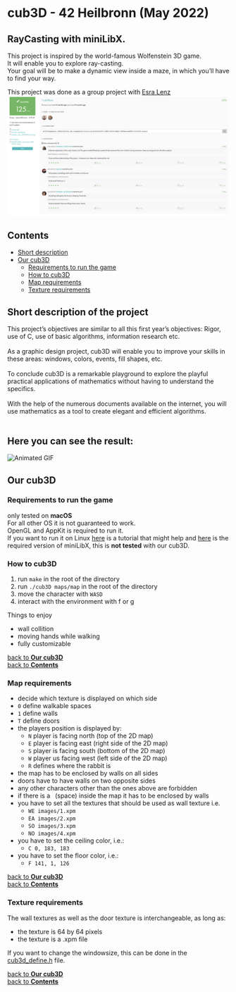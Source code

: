 # cub3D - 42 Heilbronn (May 2022)
## RayCasting with miniLibX.
This project is inspired by the world-famous Wolfenstein 3D game.<br>
It will enable you to explore ray-casting.<br>
Your goal will be to make a dynamic view inside a maze, in which you’ll have to find your way.<br>

This project was done as a group project with [Esra Lenz](https://github.com/42elenz) <br>
![result](https://github.com/xhazm/cub3d/blob/main/resources/screen.png)
## Contents
- [Short description](https://github.com/xhazm/cub3d#short-description-of-the-project)
- [Our cub3D](https://github.com/xhazm/cub3d#our-cub3d)
  - [Requirements to run the game](https://github.com/xhazm/cub3d#requirements-to-run-the-game)
  - [How to cub3D](https://github.com/xhazm/cub3d#how-to-cub3d)
  - [Map requirements](https://github.com/xhazm/cub3d#map-requirements)
  - [Texture requirements](https://github.com/xhazm/cub3d#texture-requirements)

## Short description of the project

This project’s objectives are similar to all this first year’s objectives: Rigor, use of C, use of basic algorithms, information research etc.<br><br>
As a graphic design project, cub3D will enable you to improve your skills in these areas: windows, colors, events, fill shapes, etc.<br><br>
To conclude cub3D is a remarkable playground to explore the playful practical applications of mathematics without having to understand the specifics.<br><br>
With the help of the numerous documents available on the internet, you will use mathematics as a tool to create elegant and efficient algorithms.<br><br>

## Here you can see the result:
![Animated GIF](https://github.com/xhazm/cub3d/blob/main/resources/example.gif)

## Our cub3D
### Requirements to run the game
only tested on **macOS**<br>
For all other OS it is not guaranteed to work.<br>
OpenGL and AppKit is required to run it.<br>
If you want to run it on Linux [here](https://harm-smits.github.io/42docs/libs/minilibx/getting_started.html#compilation-on-linux) is a tutorial that might help and [here](https://github.com/42Paris/minilibx-linux) is the required version of miniLibX, this is **not tested** with our cub3D.<br>
### How to cub3D
1. run `make` in the root of the directory
2. run `./cub3D maps/map` in the root of the directory
3. move the character with `WASD`
4. interact with the environment with f or g

Things to enjoy
- wall collition
- moving hands while walking
- fully customizable

[back to **Our cub3D**](https://github.com/xhazm/cub3d#our-cub3d)<br>
[back to **Contents**](https://github.com/xhazm/cub3d#contents)<br>

### Map requirements
- decide which texture is displayed on which side
- `0` define walkable spaces
- `1` define walls
- `T` define doors
- the players position is displayed by:
  - `N` player is facing north (top of the 2D map)
  - `E` player is facing east (right side of the 2D map)
  - `S` player is facing south (bottom of the 2D map)
  - `W` player us facing west (left side of the 2D map)
  - `R` defines where the rabbit is
- the map has to be enclosed by walls on all sides
- doors have to have walls on two opposite sides
- any other characters other than the ones above are forbidden
- if there is a ` `(space)&nbsp;inside the map it has to be enclosed by walls
- you have to set all the textures that should be used as wall texture i.e.
  - `WE images/1.xpm`
  - `EA images/2.xpm`
  - `SO images/3.xpm`
  - `NO images/4.xpm`
- you have to set the ceiling color, i.e.:
  - `C 0, 183, 183`
- you have to set the floor color, i.e.:
  - `F 141, 1, 126`

[back to **Our cub3D**](https://github.com/xhazm/cub3d#our-cub3d)<br>
[back to **Contents**](https://github.com/xhazm/cub3d#contents)<br>

### Texture requirements
The wall textures as well as the door texture is interchangeable, as long as:<br>
- the texture is 64 by 64 pixels
- the texture is a .xpm file

If you want to change the windowsize, this can be done in the [cub3d_define.h](https://github.com/xhazm/cub3d/blob/main/include/cub3d.h) file.<br>


[back to **Our cub3D**](https://github.com/xhazm/cub3d#our-cub3d)<br>
[back to **Contents**](https://github.com/xhazm/cub3d#contents)<br>

